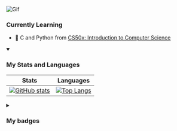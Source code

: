 ![Gif](https://media.tenor.com/0Akz_GWDQyQAAAAC/star-wars-hello-there.gif)
### Currently Learning
- 🌱 C and Python from [CS50x: Introduction to Computer Science](https://cs50.harvard.edu/x/)

<details open>
<summary><h3>My Stats and Languages</h3></summary>  

|Stats|Languages|
|-------|--------|
|[![GitHub stats](https://github-readme-stats-goku-04.vercel.app/api?username=Goku-04&count_private=true&theme=github_dark)](https://github.com/anuraghazra/github-readme-stats)|[![Top Langs](https://github-readme-stats-goku-04.vercel.app/api/top-langs/?username=Goku-04&layout=compact&theme=github_dark)](https://github.com/anuraghazra/github-readme-stats)|
</details>
<details>
  <summary><h3>My badges</h3></summary>

  [![An image of @goku04's Holopin badges, which is a link to view their full Holopin profile](https://holopin.me/goku04)](https://holopin.io/@goku04)
</details>
